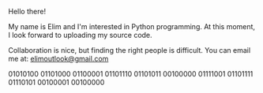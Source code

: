 Hello there! 

My name is Elim and I'm interested in Python programming. 
At this moment, I look forward to uploading my source code.

Collaboration is nice, but finding the right people is difficult. 
You can email me at: elimoutlook@gmail.com

01010100 01101000 01100001 01101110 01101011 00100000 01111001 01101111 01110101 00100001 00100000
